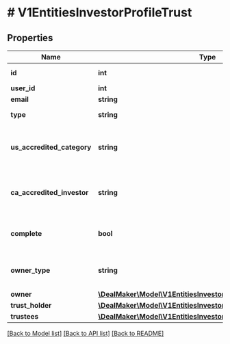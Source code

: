 # # V1EntitiesInvestorProfileTrust

## Properties

Name | Type | Description | Notes
------------ | ------------- | ------------- | -------------
**id** | **int** | Investor Profile id | [optional]
**user_id** | **int** | User id | [optional]
**email** | **string** | User email | [optional]
**type** | **string** | Investor Profile type | [optional]
**us_accredited_category** | **string** | The United States accredited investor information | [optional]
**ca_accredited_investor** | **string** | The Canadian accredited investor information | [optional]
**complete** | **bool** | To check if the profile is complete or not | [optional]
**owner_type** | **string** | Type of the investor profile owner | [optional]
**owner** | [**\DealMaker\Model\V1EntitiesInvestorProfileOwner**](V1EntitiesInvestorProfileOwner.md) |  | [optional]
**trust_holder** | [**\DealMaker\Model\V1EntitiesInvestorProfileFieldsTrust**](V1EntitiesInvestorProfileFieldsTrust.md) |  | [optional]
**trustees** | [**\DealMaker\Model\V1EntitiesInvestorProfileFieldsAccountHolder**](V1EntitiesInvestorProfileFieldsAccountHolder.md) |  | [optional]

[[Back to Model list]](../../README.md#models) [[Back to API list]](../../README.md#endpoints) [[Back to README]](../../README.md)
